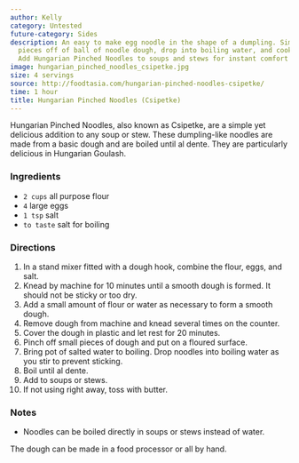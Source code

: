 ```yaml
---
author: Kelly
category: Untested
future-category: Sides
description: An easy to make egg noodle in the shape of a dumpling. Simply pinch small
  pieces off of ball of noodle dough, drop into boiling water, and cook until al dente.
  Add Hungarian Pinched Noodles to soups and stews for instant comfort food.
image: hungarian_pinched_noodles_csipetke.jpg
size: 4 servings
source: http://foodtasia.com/hungarian-pinched-noodles-csipetke/
time: 1 hour
title: Hungarian Pinched Noodles (Csipetke)
---
```

Hungarian Pinched Noodles, also known as Csipetke, are a simple yet delicious addition to any soup or stew. These dumpling-like noodles are made from a basic dough and are boiled until al dente. They are particularly delicious in Hungarian Goulash.

### Ingredients

* `2 cups` all purpose flour
* `4` large eggs
* `1 tsp` salt
* `to taste` salt for boiling

### Directions

1. In a stand mixer fitted with a dough hook, combine the flour, eggs, and salt.
2. Knead by machine for 10 minutes until a smooth dough is formed. It should not be sticky or too dry.
3. Add a small amount of flour or water as necessary to form a smooth dough.
4. Remove dough from machine and knead several times on the counter.
5. Cover the dough in plastic and let rest for 20 minutes.
6. Pinch off small pieces of dough and put on a floured surface.
7. Bring pot of salted water to boiling. Drop noodles into boiling water as you stir to prevent sticking.
8. Boil until al dente.
9. Add to soups or stews.
10. If not using right away, toss with butter.

### Notes

- Noodles can be boiled directly in soups or stews instead of water.

The dough can be made in a food processor or all by hand.